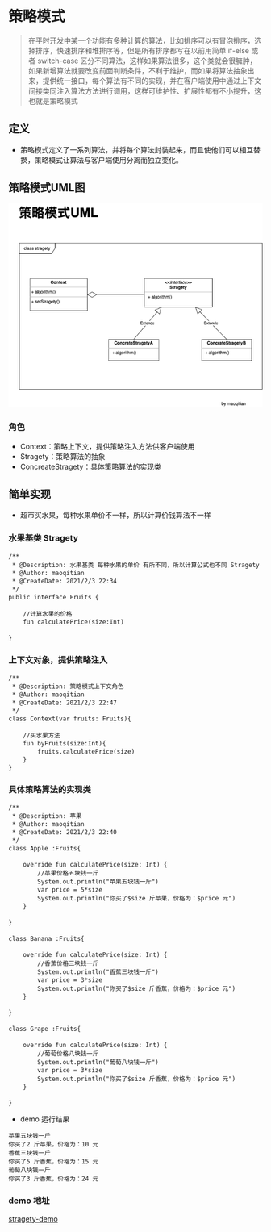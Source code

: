 # 策略模式
> 在平时开发中某一个功能有多种计算的算法，比如排序可以有冒泡排序，选择排序，快速排序和堆排序等，但是所有排序都写在以前用简单 if-else 或者 switch-case 区分不同算法，这样如果算法很多，这个类就会很臃肿，如果新增算法就要改变前面判断条件，不利于维护，而如果将算法抽象出来，提供统一接口，每个算法有不同的实现，并在客户端使用中通过上下文间接类同注入算法方法进行调用，这样可维护性、扩展性都有不小提升，这也就是策略模式

## 定义

- 策略模式定义了一系列算法，并将每个算法封装起来，而且使他们可以相互替换，策略模式让算法与客户端使用分离而独立变化。

## 策略模式UML图

 ![image](https://github.com/maoqitian/MaoMdPhoto/raw/master/%E8%AE%BE%E8%AE%A1%E6%A8%A1%E5%BC%8F/%E7%AD%96%E7%95%A5%E6%A8%A1%E5%BC%8F(stragety)/stragety.png)

### 角色

- Context：策略上下文，提供策略注入方法供客户端使用
- Stragety：策略算法的抽象
- ConcreateStragety：具体策略算法的实现类

## 简单实现

- 超市买水果，每种水果单价不一样，所以计算价钱算法不一样

### 水果基类 Stragety

```
/**
 * @Description: 水果基类 每种水果的单价 有所不同，所以计算公式也不同 Stragety
 * @Author: maoqitian
 * @CreateDate: 2021/2/3 22:34
 */
public interface Fruits {

    //计算水果的价格
    fun calculatePrice(size:Int)

}
```
### 上下文对象，提供策略注入


```
/**
 * @Description: 策略模式上下文角色
 * @Author: maoqitian
 * @CreateDate: 2021/2/3 22:47
 */
class Context(var fruits: Fruits){

    //买水果方法
    fun byFruits(size:Int){
        fruits.calculatePrice(size)
    }
}
```
### 具体策略算法的实现类


```
/**
 * @Description: 苹果
 * @Author: maoqitian
 * @CreateDate: 2021/2/3 22:40
 */
class Apple :Fruits{

    override fun calculatePrice(size: Int) {
        //苹果价格五块钱一斤
        System.out.println("苹果五块钱一斤")
        var price = 5*size
        System.out.println("你买了$size 斤苹果，价格为：$price 元")
    }

}

class Banana :Fruits{

    override fun calculatePrice(size: Int) {
        //香蕉价格三块钱一斤
        System.out.println("香蕉三块钱一斤")
        var price = 3*size
        System.out.println("你买了$size 斤香蕉，价格为：$price 元")
    }

}

class Grape :Fruits{

    override fun calculatePrice(size: Int) {
        //葡萄价格八块钱一斤
        System.out.println("葡萄八块钱一斤")
        var price = 3*size
        System.out.println("你买了$size 斤香蕉，价格为：$price 元")
    }

}
```
- demo 运行结果

```
苹果五块钱一斤
你买了2 斤苹果，价格为：10 元
香蕉三块钱一斤
你买了5 斤香蕉，价格为：15 元
葡萄八块钱一斤
你买了3 斤香蕉，价格为：24 元
```

### demo 地址

[stragety-demo](https://github.com/maoqitian/Nice-Knowledge-System/tree/master/%E8%AE%A1%E7%AE%97%E6%9C%BA%E5%9F%BA%E7%A1%80/%E8%AE%BE%E8%AE%A1%E6%A8%A1%E5%BC%8F/DesignPattern/src/main/java/stragety)

